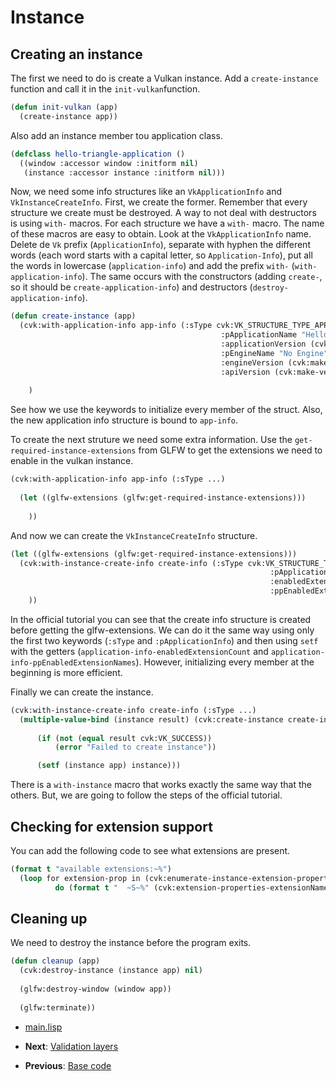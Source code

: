 
# Instance

## Creating an instance

The first we need to do is create a Vulkan instance. Add a `create-instance` function and call it in the `init-vulkan`function.

```lisp
(defun init-vulkan (app)
  (create-instance app))
```

Also add an instance member tou application class.

```lisp
(defclass hello-triangle-application ()
  ((window :accessor window :initform nil)
   (instance :accessor instance :initform nil)))
```

Now, we need some info structures like an `VkApplicationInfo` and `VkInstanceCreateInfo`. First, we create the former. Remember that every structure we create must be destroyed. A way to not deal with destructors is using `with-` macros. For each structure we have a `with-` macro. The name of these macros are easy to obtain. Look at the `VkApplicationInfo` name. Delete de `Vk` prefix (`ApplicationInfo`), separate with hyphen the different words (each word starts with a capital letter, so `Application-Info`), put all the words in lowercase (`application-info`) and add the prefix `with-` (`with-application-info`). The same occurs with the constructors (adding `create-`, so it should be `create-application-info`) and destructors (`destroy-application-info`).

```lisp
(defun create-instance (app)
  (cvk:with-application-info app-info (:sType cvk:VK_STRUCTURE_TYPE_APPLICATION_INFO
				                               :pApplicationName "Hello triangle"
				                               :applicationVersion (cvk:make-version 1 0 0)
				                               :pEngineName "No Engine"
				                               :engineVersion (cvk:make-version 1 0 0)
				                               :apiVersion (cvk:make-version 1 0 0)))
                                 
    )
```

See how we use the keywords to initialize every member of the struct. Also, the new application info structure is bound to `app-info`.

To create the next struture we need some extra information. Use the `get-required-instance-extensions` from GLFW to get the extensions we need to enable in the vulkan instance.

```lisp
(cvk:with-application-info app-info (:sType ...)
                                      
  (let ((glfw-extensions (glfw:get-required-instance-extensions)))
    
    ))                     
```

And now we can create the `VkInstanceCreateInfo` structure.

```lisp
(let ((glfw-extensions (glfw:get-required-instance-extensions)))
  (cvk:with-instance-create-info create-info (:sType cvk:VK_STRUCTURE_TYPE_INSTANCE_CREATE_INFO
						                                  :pApplicationInfo app-info
						                                  :enabledExtensionCount (length glfw-extensions)
						                                  :ppEnabledExtensionNames glfw-extensions)
    ))
```

In the official tutorial you can see that the create info structure is created before getting the glfw-extensions. We can do it the same way using only the first two keywords (`:sType` and `:pApplicationInfo`) and then using `setf` with the getters (`application-info-enabledExtensionCount` and `application-info-ppEnabledExtensionNames`). However, initializing every member at the beginning is more efficient. 

Finally we can create the instance.

```lisp
(cvk:with-instance-create-info create-info (:sType ...)
  (multiple-value-bind (instance result) (cvk:create-instance create-info nil)
	  
	  (if (not (equal result cvk:VK_SUCCESS))
	      (error "Failed to create instance"))

	  (setf (instance app) instance)))
```

There is a `with-instance` macro that works exactly the same way that the others. But, we are going to follow the steps of the official tutorial. 

## Checking for extension support

You can add the following code to see what extensions are present.

```lisp
(format t "available extensions:~%")
  (loop for extension-prop in (cvk:enumerate-instance-extension-properties nil)
	      do (format t "  ~S~%" (cvk:extension-properties-extensionName extension-prop)))
```

## Cleaning up

We need to destroy the instance before the program exits. 

```lisp
(defun cleanup (app)
  (cvk:destroy-instance (instance app) nil)
  
  (glfw:destroy-window (window app))
  
  (glfw:terminate))
```

* [main.lisp](https://github.com/Hectarea1996/common-vulkan-guide/blob/main/code-guide/instance.lisp)

* **Next**: [Validation layers](https://hectarea1996.github.io/common-vulkan/guide/validation-layers.html)
* **Previous**: [Base code](https://hectarea1996.github.io/common-vulkan/guide/base-code.html)
